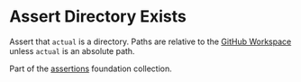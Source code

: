 # Assert Directory Exists

Assert that `actual` is a directory. Paths are relative to the
[GitHub Workspace][github/workspace] unless `actual` is an absolute path.

Part of the [assertions][@assertions] foundation collection.

[@assertions]: https://github.com/pr-mpt/assertions
[github/workspace]: https://docs.github.com/en/actions/reference/context-and-expression-syntax-for-github-actions#github-context
